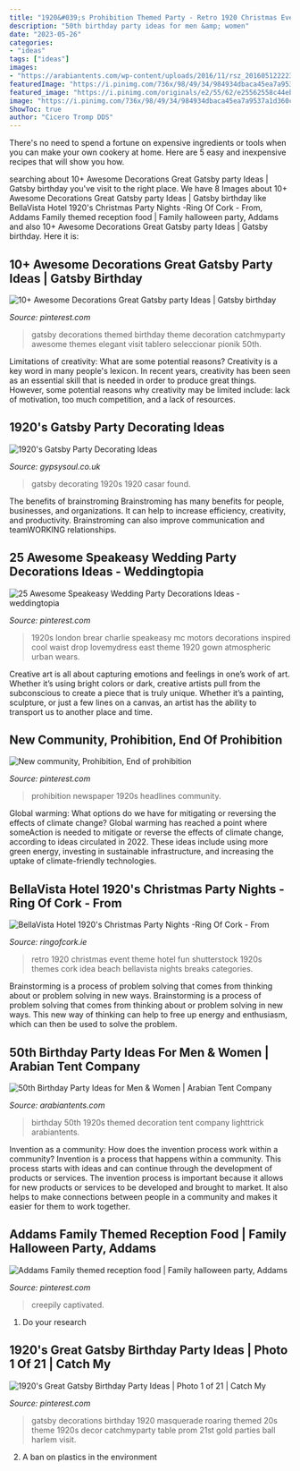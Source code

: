 ```yaml
---
title: "1920&#039;s Prohibition Themed Party - Retro 1920 Christmas Event Theme Hotel Fun Shutterstock 1920s Themes Cork Idea Beach Bellavista Nights Breaks Categories"
description: "50th birthday party ideas for men &amp; women"
date: "2023-05-26"
categories:
- "ideas"
tags: ["ideas"]
images:
- "https://arabiantents.com/wp-content/uploads/2016/11/rsz_20160512222301.jpg"
featuredImage: "https://i.pinimg.com/736x/98/49/34/984934dbaca45ea7a9537a1d360cdc1c--newspaper-headlines-supper-club.jpg"
featured_image: "https://i.pinimg.com/originals/e2/55/62/e25562558c44ebaec4e1a3c71504288d.jpg"
image: "https://i.pinimg.com/736x/98/49/34/984934dbaca45ea7a9537a1d360cdc1c--newspaper-headlines-supper-club.jpg"
ShowToc: true
author: "Cicero Tromp DDS"
---
```



There's no need to spend a fortune on expensive ingredients or tools when you can make your own cookery at home. Here are 5 easy and inexpensive recipes that will show you how.

	

		
searching about 10+ Awesome Decorations Great Gatsby party Ideas | Gatsby birthday you've visit to the right place. We have 8 Images about 10+ Awesome Decorations Great Gatsby party Ideas | Gatsby birthday like BellaVista Hotel 1920&#039;s Christmas Party Nights -Ring Of Cork - From, Addams Family themed reception food | Family halloween party, Addams and also 10+ Awesome Decorations Great Gatsby party Ideas | Gatsby birthday. Here it is:
		
    
## 10+ Awesome Decorations Great Gatsby Party Ideas | Gatsby Birthday

<img loading=lazy src="https://i.pinimg.com/originals/68/e8/7b/68e87bbc28f765eecd5cc9f315e836d7.jpg" onerror="this.onerror=null;this.src='https://tse3.mm.bing.net/th?id=OIP.5wzQEHnevc8Oarh6YLXUagHaJ4&amp;pid=15.1';" alt="10+ Awesome Decorations Great Gatsby party Ideas | Gatsby birthday">

_Source: pinterest.com_

>gatsby decorations themed birthday theme decoration catchmyparty awesome themes elegant visit tablero seleccionar pionik 50th. 

	

Limitations of creativity: What are some potential reasons?
Creativity is a key word in many people's lexicon. In recent years, creativity has been seen as an essential skill that is needed in order to produce great things. However, some potential reasons why creativity may be limited include: lack of motivation, too much competition, and a lack of resources.

    
## 1920&#039;s Gatsby Party Decorating Ideas

<img loading=lazy src="http://www.coldteaandsmellynappies.co.uk/wp-content/uploads/2015/05/gatsby-party1.jpg" onerror="this.onerror=null;this.src='https://tse2.mm.bing.net/th?id=OIP.AwF7L3bJakSlqHXHbgm6HwHaLH&amp;pid=15.1';" alt="1920&#039;s Gatsby Party Decorating Ideas">

_Source: gypsysoul.co.uk_

>gatsby decorating 1920s 1920 casar found. 

	

The benefits of brainstroming
Brainstroming has many benefits for people, businesses, and organizations. It can help to increase efficiency, creativity, and productivity. Brainstroming can also improve communication and teamWORKING relationships.

    
## 25 Awesome Speakeasy Wedding Party Decorations Ideas - Weddingtopia

<img loading=lazy src="https://i.pinimg.com/736x/20/93/50/209350da35236197d44486d55eb66602.jpg" onerror="this.onerror=null;this.src='https://tse2.mm.bing.net/th?id=OIP.ziS0CpDnHnRs1NTmNaMpuQHaLH&amp;pid=15.1';" alt="25 Awesome Speakeasy Wedding Party Decorations Ideas - weddingtopia">

_Source: pinterest.com_

>1920s london brear charlie speakeasy mc motors decorations inspired cool waist drop lovemydress east theme 1920 gown atmospheric urban wears. 

	

Creative art is all about capturing emotions and feelings in one’s work of art. Whether it’s using bright colors or dark, creative artists pull from the subconscious to create a piece that is truly unique. Whether it’s a painting, sculpture, or just a few lines on a canvas, an artist has the ability to transport us to another place and time.

    
## New Community, Prohibition, End Of Prohibition

<img loading=lazy src="https://i.pinimg.com/736x/98/49/34/984934dbaca45ea7a9537a1d360cdc1c--newspaper-headlines-supper-club.jpg" onerror="this.onerror=null;this.src='https://tse3.mm.bing.net/th?id=OIP.peae37eZgPk6H9EOGoct8wHaLc&amp;pid=15.1';" alt="New community, Prohibition, End of prohibition">

_Source: pinterest.com_

>prohibition newspaper 1920s headlines community. 

	

Global warming: What options do we have for mitigating or reversing the effects of climate change?
Global warming has reached a point where someAction is needed to mitigate or reverse the effects of climate change, according to ideas circulated in 2022. These ideas include using more green energy, investing in sustainable infrastructure, and increasing the uptake of climate-friendly technologies.

    
## BellaVista Hotel 1920&#039;s Christmas Party Nights -Ring Of Cork - From

<img loading=lazy src="http://www.ringofcork.ie/wp-content/uploads/2014/10/1920.jpg" onerror="this.onerror=null;this.src='https://tse1.mm.bing.net/th?id=OIP.GWzH28Zt8Yfq6T5es0UMgQHaE8&amp;pid=15.1';" alt="BellaVista Hotel 1920&#039;s Christmas Party Nights -Ring Of Cork - From">

_Source: ringofcork.ie_

>retro 1920 christmas event theme hotel fun shutterstock 1920s themes cork idea beach bellavista nights breaks categories. 

	

Brainstorming is a process of problem solving that comes from thinking about or problem solving in new ways.
Brainstorming is a process of problem solving that comes from thinking about or problem solving in new ways. This new way of thinking can help to free up energy and enthusiasm, which can then be used to solve the problem.

    
## 50th Birthday Party Ideas For Men &amp; Women | Arabian Tent Company

<img loading=lazy src="https://arabiantents.com/wp-content/uploads/2016/11/rsz_20160512222301.jpg" onerror="this.onerror=null;this.src='https://tse4.mm.bing.net/th?id=OIP.t8JMDTa2nV3avjfO-MkM4AHaE8&amp;pid=15.1';" alt="50th Birthday Party Ideas for Men &amp; Women | Arabian Tent Company">

_Source: arabiantents.com_

>birthday 50th 1920s themed decoration tent company lighttrick arabiantents. 

	

Invention as a community: How does the invention process work within a community?
Invention is a process that happens within a community. This process starts with ideas and can continue through the development of products or services. The invention process is important because it allows for new products or services to be developed and brought to market. It also helps to make connections between people in a community and makes it easier for them to work together.

    
## Addams Family Themed Reception Food | Family Halloween Party, Addams

<img loading=lazy src="https://i.pinimg.com/originals/e2/55/62/e25562558c44ebaec4e1a3c71504288d.jpg" onerror="this.onerror=null;this.src='https://tse3.mm.bing.net/th?id=OIP.4UjdUPPTmAaYpy3mGzFmHgHaLF&amp;pid=15.1';" alt="Addams Family themed reception food | Family halloween party, Addams">

_Source: pinterest.com_

>creepily captivated. 

	

1. Do your research

    
## 1920&#039;s Great Gatsby Birthday Party Ideas | Photo 1 Of 21 | Catch My

<img loading=lazy src="https://i.pinimg.com/736x/08/9b/0a/089b0a655e83c216a9215c6e91359f2e.jpg" onerror="this.onerror=null;this.src='https://tse3.mm.bing.net/th?id=OIP.UFLaCX6WwXoDs1OgiF_x4AHaLG&amp;pid=15.1';" alt="1920&#039;s Great Gatsby Birthday Party Ideas | Photo 1 of 21 | Catch My">

_Source: pinterest.com_

>gatsby decorations birthday 1920 masquerade roaring themed 20s theme 1920s decor catchmyparty table prom 21st gold parties ball harlem visit. 

	

2. A ban on plastics in the environment 


